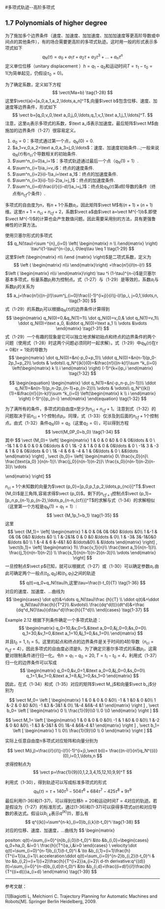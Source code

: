 #多项式轨迹--高阶多项式

## 1.7 Polynomials of higher degree 

$\newcommand{\vect}[1]{\boldsymbol{#1}}$

为了施加多个边界条件（速度、加速度、加加速度、加加加速度等更高阶导数或中间点的其他条件），有的场合需要更高阶的多项式轨迹。这时用一般的形式表示多项式如下
$$
q_N(\tau)=a_0+a_1\tau+a_2\tau+a_3\tau ^3+\ldots+a_n\tau ^n
\tag{1-27}
$$
定义单位位移（unitary displacement ）$h=q_1-q_0$和运动时间$T=\tau_1-\tau_0=1$(为简单起见，仍假设$\tau_0=0$)。

为了确定系数，定义如下方程
$$
\vect{Ma=b} 
\tag{1-28}
$$
这里$\vect{a}=[a_0,a_1,a_2,\ldots,a_n]^T$,向量$\vect b$包含位移、速度、加速度等边界条件，形式如下
$$
\vect b=[q_0,v_0,\text a_0,j_0,\ldots,q_1,v_1,\text a_1,j_1,\ldots]^T.
$$
注意，这里$a_i$表示多项式的系数，$\text a_i$表示加速度。最后矩阵$\vect M$由施加的边界条件（1-27）很容易定义。

1. $a_0=0$：多项式通过第一个点，$q_N(0)=0$.
2. $a_1=v_0,a_2=\text a_0,a_3=j_0,\ldots$：速度、加速度初始条件$\ldots$;一般来说$q_N(\tau)$有$n_{ci}$个导数相关的初始条件.
3. $\sum^n_{i=0}a_i=1$：多项式轨迹通过最后一个点（$q_N(1)=1$）.
4. $\sum^n_{i=1}ia_i=v_i$：终点的速度条件.
5. $\sum^n_{i=2}i(i-1)a_i=\text a_1$：终点的加速度条件.
6. $\sum^n_{i=3}i(i-1)(i-2)a_i=j_1$：终点的加速度条件.
7. $\sum^n_{i=d}\frac{i!}{(i-d)!}a_i=j_1$：终点处$q_N(\tau)$第$d$阶导数的条件（终点有$n_{cf}$个条件）.

多项式的自由度为$n$，有$n+1$个系数$a_i$，因此矩阵$\vect M$有$(n+1)\times(n+1)$维。这里$n+1=n_{ci}+n_{cf}+2$，系数$\vect a$由$\vect a=\vect M^{-1}b$.即使$\vect M^{-1}$的计算也会产生数值问题。因此需要采用别的方法，具有更强鲁棒性的计算方法。

使用贝塞尔形式的多项式
$$
q_N(\tau)=\sum ^{n}_{i=0} \left( \begin{matrix} n \\ i\end{matrix} \right) \tau^i(1-\tau)^{n-i}p_i, 0\leq\tau \leq 1 
\tag{1-29}
$$
这里$\left (\begin{matrix} n\\ i\end {matrix} \right)$是二项式系数，定义为
$$
\left ( \begin{matrix}   n\\i  \end{matrix}\right) =\frac{n!}{i!(n-i)!}
$$
$\left ( \begin{matrix}   n\\i  \end{matrix}\right) \tau ^i (1-\tau)^{n-i}$是贝塞尔基本多项式，标量系数$p_i$称为控制点。式（1-27）与（1-29）是等效的，系数$a_i$与系数$p_i$的关系为
$$
a_j=\frac{n!}{(n-j)!}\sum^j_{i=0}\frac{(-1)^{i+j}}{i!(j-i)!}p_i, j=0,1,\ldots,n,
\tag{1-30}
$$
式（1-29）的系数$p_i$可以根据$q_N(\tau)$的边界条件计算得到
$$
\begin{matrix}
q_N(0)=0,&q_N(1)=1\\
\dot q_N(0)=v_0,& \dot q_N(1)=v_1\\
\ddot q_N(0)=\text a_0, &\ddot q_N(0)=\text a_1 \\
\vdots &\vdots
\end{matrix}
\tag{1-31}
$$
式（1-29）一个有趣的现象是它可以独立地求解初始点和终点的边界条件的两个问题（使用式（1-28）时这两个问题必须同时一起求解）。式（1-29）中$q_N(\tau)$在$\tau=0$和$\tau=1$处的导数为
$$
\begin{matrix}
\dot q_N(0)=&n(-p_0+p_1)\\
\ddot q_N(0)=&n(n-1)(p_0-2p_1+p_2)\\
\vdots &  \vdots\\
q_N^{(k)}(0)=&\frac{n!}{(n-k)!}\sum ^k_{i=0}
\left(\begin{matrix}
k  \\  i  
\end{matrix}
\right) 
(-1)^{k+i}p_i
\end{matrix}
\tag{1-32}
$$

$$
\begin{equation}
\begin{matrix}
\dot q_N(1)=&n(-p_n-p_{n-1})\\
\ddot q_N(1)=&n(n-1)(p_n-2p_{n-1}+p_{n-2})\\
\vdots &  \vdots\\
q_N^{(k)}(1)=&\frac{n!}{(n-k)!}\sum ^k_{i=0}
\left(\begin{matrix}
k  \\  i  
\end{matrix}
\right) 
(-1)^{i}p_{n-i}
\end{matrix}
\end{equation}
\tag{1-32}
$$

为了满所有的条件，多项式的自由度$n$至少为$n_{ci}+n_{cf}+1$。注意到式（1-32）的问题取决于前$n_{ci}+1$个控制点$p_i$。同理，式（1-33）仅涉及到后面的$n_{cf}+1$个控制点。由式（1-32）条件$q_N(0)=q_0$（这里$q_0=0$），可以得到方程
$$
\vect{M_0P_0=b_0}
\tag{1-34}
$$
其中
$$
\vect {M_0}=
\left[ 
\begin{matrix}
 1 & 0 & 0 &0 & 0 & 0&\ldots & 0  \\
-1& 1 & 0 & 0 & 0 & 0&\ldots & 0  \\
1& -2 & 1 & 0 & 0 & 0&\ldots & 0  \\
-1& 3 & -3 & 1 & 0 & 0&\ldots & 0  \\
1& -4 & 6 & -4 & 1 & 0&\ldots & 0  \\
&&\ldots
\end{matrix}
\right]
,
\vect {b_0}=
\left[
\begin{matrix}
0\\
\frac{v_0}{n}\\
\frac{\text{a_0} }{n(n-1)}\\
\frac{j_0}{n(n-1)(n-2)}\\
\frac{s_0}{n(n-1)(n-2)(n-3)}\\
\vdots


\end{matrix}
\right]
$$

$n_{ci}+1$个未知数的向量为$\vect {p_0}=[p_0,p_1,p_2,\ldots,p_{nci}]^T$.$\vect {M_0}$是三角阵,容易求得$\vect {p_0}$。剩下的$n_{cf+1}$控制点$\vect {p_1}=[p_n,p_{n-1},p_{n-2},\ldots,p_{n-n_{cf}}]^T$的求解与式（1-34）的求解相似（这里第一个方程是$q_N(1)=q_1=1$）:
$$
\vect {M_1p_1=b_1}
\tag{1-35}
$$
这里
$$
\vect {M_1}=
\left[
  \begin{matrix}
  1 & 0 & 0& 0& 0&0 &\ldots &0\\
  1 &-1 & 0& 0& 0&0 &\ldots &0 \\
  1 &-2&1& 0  & 0 &0 &\ldots & 0\\
  1 & -3& 3&-1&0&0 &\ldots &0 \\
  1 &-4 & 6 &-4&1 &0 &\ldots&0\\
   & &\ldots
  \end{matrix}
  \right]
  ,
  \vect{b_1}=
  \left[
  \begin{matrix}
    1\\
    \frac{v_1}{n}\\
    \frac{\text a_1}{n(n-1)}\\
    \frac{j_1}{n(n-1)(n-2)} \\
    \frac{s_1}{n(n-1)(n-2)(n-3)}\\
    \vdots
\end{matrix}
\right]
$$
一旦控制点$\vect p$已知，就可以根据式（1-27）或（1-30）可以确定参数$a_i$.由此可确定两个一般点$(t_0,q_0)$和$(t_1,q_1)$之间的轨迹
$$
q(t)=q_0+q_N(\tau)h,这里\tau=\frac{t-t_0}{T}
\tag{1-36}
$$
对应的速度、加速度、...曲线为
$$
\begin{cases}
\dot q(t)&=\dots q_N(\tau)\frac {h}{T} \\
\ddot q(t)&=\ddot q_N(\tau)\frac{h}{T^2}\\
&\vdots\\
\frac{dq^d(t)}{dt^d}&=\frac {dq^d_N()\tau}{d\tau^d}\frac{h}{T^d}\\
\end{cases}
\tag{1-37}
$$

Example 2.12 根据下列条件确定一个多项式轨迹：
$$
\begin{matrix}
q_0=10,&v_0=5,&\text a_0=0,&j_0=0,&s_0=0\\
q_1=30,&v_1=0,&\text a_1=10,&j_1=0,&s_1=0\\
\end{matrix}
$$
并且$t_0=1,t_1=5$。这里的起点和终点的边界条件是关于时间的4阶导数（$n_{ci}=n_{cf}=4$），因此多项式的自由度必须是9。为了确定贝塞尔多项式的系数$p_i$，这需要对限制条件进行归一化。令$h=q_1-q_0=20,T=t_1-t_0=4$，利用式（1-37）归一化的边界条件可以写成
$$
\begin{matrix}
q_0=0,&v_0=1,&\text a_0=0,&j_0=0,&s_0=0\\
q_1=1,&v_1=0,&\text a_1=8,&j_1=0,&s_1=0
\end{matrix}
$$
因此，在式（1-34）和式（1-35）对应的矩阵$\vect M_j$和向量$\vect b_j$分别为

$$
\vect M_0=
\left [ 
\begin{matrix}
1 & 0 & 0 & 0 &0\\
-1 & 1 &0 & 0 &0\\
1 &-2 & 0 &0  &0\\
-1 &3 &-3&1 & 0\\
1&-4 &6&-4 &1
\end{matrix}
\right ]
,  
\vect b_0=
\left  [
\begin{matrix}
  0 \\ \frac{1}{9}\\0 \\ 0 \\0
\end{matrix}
\right ]
$$

$$
\vect M_1=
\left [ 
\begin{matrix}
1 & 0 & 0 & 0 &0\\
-1 & 1 &0 & 0 &0\\
1 &-2 & 0 &0  &0\\
-1 &3 &-3&1 & 0\\
1&-4 &6&-4 &1
\end{matrix}
\right ]
,  
\vect b_1=
\left  [
\begin{matrix}
  1 \\ 0\\  \frac{1}{9}\\0 \\ 0 
\end{matrix}
\right ]
$$

实际上任意自由度n多项式对应矩阵和向量分别为

$$
\vect M(i,j)=\frac{i!}{i!(j-i)!}(-1)^{i+j},\vect b(i)= \frac{(n-i)!}{n!}q_N^{(i)} (0),i=0,1,\ldots,n
$$
求得控制点为
$$
\vect p=\frac{1}{9}[0,1,2,3,4,15,12,10,9,9]^T
$$

利用式（1-30），得到轨迹可以写成标准多项式的形式
$$
q_N(\tau)=\tau+140\tau^5-504\tau^6+684\tau^7-425\tau^8+9\tau^9
$$
最后利用(1-36)和(1-37)，可以得到位移$h=20$和运动时间$T=4$对应的轨迹。若是假设为（1-27）的标准形式，通过(1-36)和(1-37)可以获得多项式$q(t)$和对应导数的表达式。假设以$b_{i,k}$表示$q^{(k)}(t)$，那么有
$$
q^{(k)}=\sum^{n-k}_{i=0}b_{i,k}(t-t_0)^i
\tag{1-38}
$$
对应的位移、速度、加速度，...曲线为
$$
\begin{matrix}

positon: q(t)=\sum_{i=0}^{n}b_{i,0}(t-t_0)^i &\to &b_{i,0}=\begin{cases}  
q_0+ha_0,  &i=0   \\
\frac{h}{T^i}a_i,&i>0
\end{cases}
\\
velocity:\dot q(t)=\sum_{i=0}^{n-1}b_{i,1}(t-t_0)^i & \to &b_{i,1}=(i+1)\frac{h}{T^{i+1}}a_{i+1}\\
acceleration:\ddot q(t)=\sum_{i=0}^{n-2}b_{i,2}(t-t_0)^i & \to &b_{i,2}=(i+1)(i+2)\frac{h}{T^{i+2}}a_{i+2}\\
d-th derivative:q^{(d)}(t)=\sum_{i=0}^{n-d}b_{i,d}(t-t_0)^i  &\to &b_{i,d}=\frac{(i+d)!}{i!}\frac{h}{T^{(i+d)}}a_{i+d}
\end{matrix}
\tag{1-39}
$$


------



参考文献：

[1]Biagiotti L, Melchiorri C. Trajectory Planning for Automatic Machines and Robots[M]. Springer Berlin Heidelberg, 2009.








